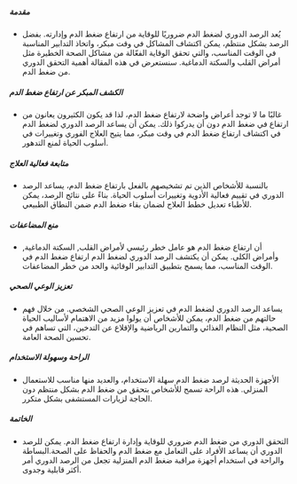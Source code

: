 ##### مقدمة
* يُعد الرصد الدوري لضغط الدم ضروريًا للوقاية من ارتفاع ضغط الدم وإدارته. بفضل الرصد بشكل منتظم، يمكن اكتشاف المشاكل في وقت مبكر، واتخاذ التدابير المناسبة في الوقت المناسب، والتي تحقق الوقاية الفعّالة من مشاكل الصحة الخطيرة مثل أمراض القلب والسكتة الدماغية. سنستعرض في هذه المقالة أهمية التحقق الدوري من ضغط الدم.

##### الكشف المبكر عن ارتفاع ضغط الدم
* غالبًا ما لا توجد أعراض واضحة لارتفاع ضغط الدم، لذا قد يكون الكثيرون يعانون من ارتفاع في ضغط الدم دون أن يدركوا ذلك. يمكن أن يساعد الرصد الدوري لضغط الدم في اكتشاف ارتفاع ضغط الدم في وقت مبكر، مما يتيح العلاج الفوري وتغييرات في أسلوب الحياة لمنع التدهور.

##### متابعة فعالية العلاج
* بالنسبة للأشخاص الذين تم تشخيصهم بالفعل بارتفاع ضغط الدم، يساعد الرصد الدوري في تقييم فعالية الأدوية وتغييرات أسلوب الحياة. بناءً على نتائج الرصد، يمكن للأطباء تعديل خطط العلاج لضمان بقاء ضغط الدم ضمن النطاق الطبيعي.

##### منع المضاعفات
* أن ارتفاع ضغط الدم هو عامل خطر رئيسي لأمراض القلب, السكتة الدماغية, وأمراض الكلى.
يمكن أن يكتشف الرصد الدوري لضغط الدم ارتفاع ضغط الدم في الوقت المناسب، مما يسمح بتطبيق التدابير الوقائية والحد من خطر المضاعفات.

##### تعزيز الوعي الصحي
* يساعد الرصد الدوري لضغط الدم في تعزيز الوعي الصحي الشخصي. من خلال فهم حالتهم من ضغط الدم، يمكن للأشخاص أن يولوا مزيد من الاهتمام لأساليب الحياة الصحية، مثل النظام الغذائي والتمارين الرياضية والإقلاع عن التدخين، التي تساهم في تحسين الصحة العامة.

##### الراحة وسهولة الاستخدام
* الأجهزة الحديثة لرصد ضغط الدم سهلة الاستخدام، والعديد منها مناسب للاستعمال المنزلي. هذه الراحة تسمح للأشخاص بتحقق من ضغط الدم بشكل منتظم دون الحاجة لزيارات المستشفى بشكل متكرر.

##### الخاتمة
* التحقق الدوري من ضغط الدم ضروري للوقاية وإدارة ارتفاع ضغط الدم.
يمكن للرصد الدوري أن يساعد الأفراد على التعامل مع ضغط الدم والحفاظ على الصحة.البساطة والراحة في استخدام أجهزة مراقبة ضغط الدم المنزلية تجعل من الرصد الدوري أمر أكثر قابلية وجدوى.